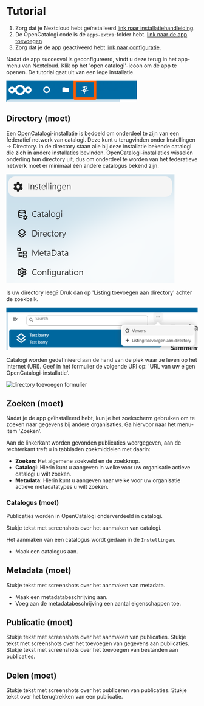 # Tutorial

1. Zorg dat je Nextcloud hebt geïnstalleerd [link naar installatiehandleiding](https://cloud.nextcloud.com/s/iyNGp8ryWxc7Efa?path=%2F1%20Setting%20up%20a%20development%20environment).
2. De OpenCatalogi code is de `apps-extra`-folder hebt. [link naar de app toevoegen](../developers/installatie-van-nextcloud-development-omgeving.md)
3. Zorg dat je de app geactiveerd hebt [link naar configuratie](../developers/de-opencatalogi-app-toevoegen-aan-nextcloud.md).

Nadat de app succesvol is geconfigureerd, vindt u deze terug in het app-menu van Nextcloud. Klik op het 'open catalogi'-icoon om de app te openen. De tutorial gaat uit van een lege installatie.

![app menu](<../assets/nc_app_menu (1).png>)

## Directory (moet)

Een OpenCatalogi-installatie is bedoeld om onderdeel te zijn van een federatief netwerk van catalogi. Deze kunt u terugvinden onder Instellingen -> Directory. In de directory staan alle bij deze installatie bekende catalogi die zich in andere installaties bevinden. OpenCatalogi-installaties wisselen onderling hun directory uit, dus om onderdeel te worden van het federatieve netwerk moet er minimaal één andere catalogus bekend zijn.

![instellingen](../assets/oc_instellingen.png)

Is uw directory leeg? Druk dan op 'Listing toevoegen aan directory' achter de zoekbalk.

![listing toevoegen](../assets/oc_listing_toevoegen.png)

Catalogi worden gedefinieerd aan de hand van de plek waar ze leven op het internet (URI). Geef in het formulier de volgende URI op: 'URL van uw eigen OpenCatalogi-installatie'.

![directory toevoegen formulier](../assets/oc_directory_toevoegen_form.png)

## Zoeken (moet)

Nadat je de app geïnstalleerd hebt, kun je het zoekscherm gebruiken om te zoeken naar gegevens bij andere organisaties. Ga hiervoor naar het menu-item 'Zoeken'.

Aan de linkerkant worden gevonden publicaties weergegeven, aan de rechterkant treft u in tabbladen zoekmiddelen met daarin:

* **Zoeken**: Het algemene zoekveld en de zoekknop.
* **Catalogi**: Hierin kunt u aangeven in welke voor uw organisatie actieve catalogi u wilt zoeken.
* **Metadata**: Hierin kunt u aangeven naar welke voor uw organisatie actieve metadatatypes u wilt zoeken.

### Catalogus (moet)

Publicaties worden in OpenCatalogi onderverdeeld in catalogi.

Stukje tekst met screenshots over het aanmaken van catalogi.

Het aanmaken van een catalogus wordt gedaan in de `Instellingen`.

* Maak een catalogus aan.

## Metadata (moet)

Stukje tekst met screenshots over het aanmaken van metadata.

* Maak een metadatabeschrijving aan.
* Voeg aan de metadatabeschrijving een aantal eigenschappen toe.

## Publicatie (moet)

Stukje tekst met screenshots over het aanmaken van publicaties.
Stukje tekst met screenshots over het toevoegen van gegevens aan publicaties.
Stukje tekst met screenshots over het toevoegen van bestanden aan publicaties.

## Delen (moet)

Stukje tekst met screenshots over het publiceren van publicaties.
Stukje tekst over het terugtrekken van een publicatie.

